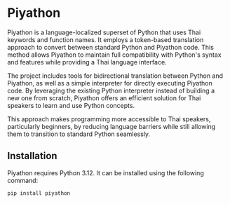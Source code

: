 # Piyathon

Piyathon is a language-localized superset of Python that uses Thai keywords and function names. It employs a token-based translation approach to convert between standard Python and Piyathon code. This method allows Piyathon to maintain full compatibility with Python's syntax and features while providing a Thai language interface.

The project includes tools for bidirectional translation between Python and Piyathon, as well as a simple interpreter for directly executing Piyathon code. By leveraging the existing Python interpreter instead of building a new one from scratch, Piyathon offers an efficient solution for Thai speakers to learn and use Python concepts.

This approach makes programming more accessible to Thai speakers, particularly beginners, by reducing language barriers while still allowing them to transition to standard Python seamlessly.

## Installation

Piyathon requires Python 3.12. It can be installed using the following command:

```bash
pip install piyathon
```
